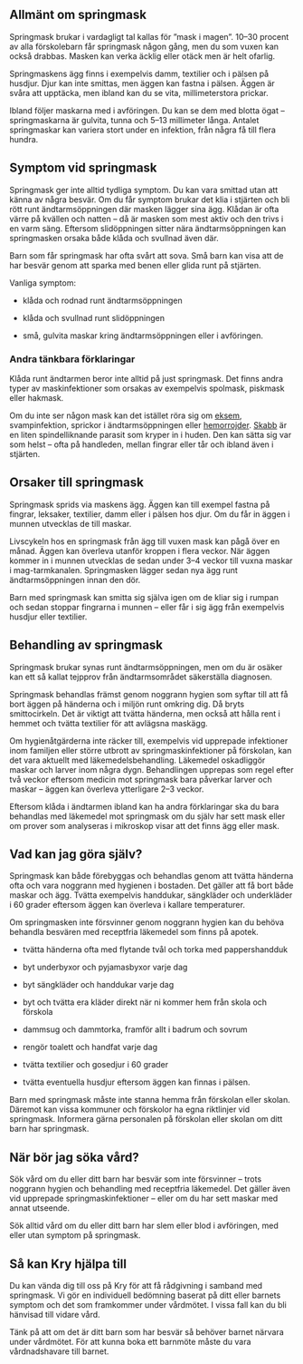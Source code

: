 Allmänt om springmask
---------------------

Springmask brukar i vardagligt tal kallas för ”mask i magen”. 10–30 procent av alla förskolebarn får springmask någon gång, men du som vuxen kan också drabbas. Masken kan verka äcklig eller otäck men är helt ofarlig.

Springmaskens ägg finns i exempelvis damm, textilier och i pälsen på husdjur. Djur kan inte smittas, men äggen kan fastna i pälsen. Äggen är svåra att upptäcka, men ibland kan du se vita, millimeterstora prickar.

Ibland följer maskarna med i avföringen. Du kan se dem med blotta ögat – springmaskarna är gulvita, tunna och 5–13 millimeter långa. Antalet springmaskar kan variera stort under en infektion, från några få till flera hundra.

Symptom vid springmask
----------------------

Springmask ger inte alltid tydliga symptom. Du kan vara smittad utan att känna av några besvär. Om du får symptom brukar det klia i stjärten och bli rött runt ändtarmsöppningen där masken lägger sina ägg. Klådan är ofta värre på kvällen och natten – då är masken som mest aktiv och den trivs i en varm säng. Eftersom slidöppningen sitter nära ändtarmsöppningen kan springmasken orsaka både klåda och svullnad även där.

Barn som får springmask har ofta svårt att sova. Små barn kan visa att de har besvär genom att sparka med benen eller glida runt på stjärten.

Vanliga symptom:

*   klåda och rodnad runt ändtarmsöppningen
    
*   klåda och svullnad runt slidöppningen
    
*   små, gulvita maskar kring ändtarmsöppningen eller i avföringen.
    

### Andra tänkbara förklaringar

Klåda runt ändtarmen beror inte alltid på just springmask. Det finns andra typer av maskinfektioner som orsakas av exempelvis spolmask, piskmask eller hakmask.

Om du inte ser någon mask kan det istället röra sig om [eksem](https://www.kry.se/fakta/eksem/ "eksem"), svampinfektion, sprickor i ändtarmsöppningen eller [hemorrojder](https://www.kry.se/fakta/hemorrojder/ "hemorrojder"). [Skabb](https://www.kry.se/fakta/skabb/ "skabb") är en liten spindelliknande parasit som kryper in i huden. Den kan sätta sig var som helst – ofta på handleden, mellan fingrar eller tår och ibland även i stjärten.

Orsaker till springmask
-----------------------

Springmask sprids via maskens ägg. Äggen kan till exempel fastna på fingrar, leksaker, textilier, damm eller i pälsen hos djur. Om du får in äggen i munnen utvecklas de till maskar.

Livscykeln hos en springmask från ägg till vuxen mask kan pågå över en månad. Äggen kan överleva utanför kroppen i flera veckor. När äggen kommer in i munnen utvecklas de sedan under 3–4 veckor till vuxna maskar i mag-tarmkanalen. Springmasken lägger sedan nya ägg runt ändtarmsöppningen innan den dör.

Barn med springmask kan smitta sig själva igen om de kliar sig i rumpan och sedan stoppar fingrarna i munnen – eller får i sig ägg från exempelvis husdjur eller textilier.

Behandling av springmask
------------------------

Springmask brukar synas runt ändtarmsöppningen, men om du är osäker kan ett så kallat tejpprov från ändtarmsområdet säkerställa diagnosen.

Springmask behandlas främst genom noggrann hygien som syftar till att få bort äggen på händerna och i miljön runt omkring dig. Då bryts smittocirkeln. Det är viktigt att tvätta händerna, men också att hålla rent i hemmet och tvätta textilier för att avlägsna maskägg.

Om hygienåtgärderna inte räcker till, exempelvis vid upprepade infektioner inom familjen eller större utbrott av springmaskinfektioner på förskolan, kan det vara aktuellt med läkemedelsbehandling. Läkemedel oskadliggör maskar och larver inom några dygn. Behandlingen upprepas som regel efter två veckor eftersom medicin mot springmask bara påverkar larver och maskar – äggen kan överleva ytterligare 2–3 veckor.

Eftersom klåda i ändtarmen ibland kan ha andra förklaringar ska du bara behandlas med läkemedel mot springmask om du själv har sett mask eller om prover som analyseras i mikroskop visar att det finns ägg eller mask.

Vad kan jag göra själv?
-----------------------

Springmask kan både förebyggas och behandlas genom att tvätta händerna ofta och vara noggrann med hygienen i bostaden. Det gäller att få bort både maskar och ägg. Tvätta exempelvis handdukar, sängkläder och underkläder i 60 grader eftersom äggen kan överleva i kallare temperaturer.

Om springmasken inte försvinner genom noggrann hygien kan du behöva behandla besvären med receptfria läkemedel som finns på apotek.

*   tvätta händerna ofta med flytande tvål och torka med pappershandduk
    
*   byt underbyxor och pyjamasbyxor varje dag
    
*   byt sängkläder och handdukar varje dag
    
*   byt och tvätta era kläder direkt när ni kommer hem från skola och förskola
    
*   dammsug och dammtorka, framför allt i badrum och sovrum
    
*   rengör toalett och handfat varje dag
    
*   tvätta textilier och gosedjur i 60 grader
    
*   tvätta eventuella husdjur eftersom äggen kan finnas i pälsen.
    

Barn med springmask måste inte stanna hemma från förskolan eller skolan. Däremot kan vissa kommuner och förskolor ha egna riktlinjer vid springmask. Informera gärna personalen på förskolan eller skolan om ditt barn har springmask.

När bör jag söka vård?
----------------------

Sök vård om du eller ditt barn har besvär som inte försvinner – trots noggrann hygien och behandling med receptfria läkemedel. Det gäller även vid upprepade springmaskinfektioner – eller om du har sett maskar med annat utseende.

Sök alltid vård om du eller ditt barn har slem eller blod i avföringen, med eller utan symptom på springmask.

Så kan Kry hjälpa till
----------------------

Du kan vända dig till oss på Kry för att få rådgivning i samband med springmask. Vi gör en individuell bedömning baserat på ditt eller barnets symptom och det som framkommer under vårdmötet. I vissa fall kan du bli hänvisad till vidare vård.

Tänk på att om det är ditt barn som har besvär så behöver barnet närvara under vårdmötet. För att kunna boka ett barnmöte måste du vara vårdnadshavare till barnet.
